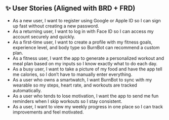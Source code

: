 ## ✨ User Stories (Aligned with BRD + FRD)

- As a new user, I want to register using Google or Apple ID so I can sign up fast without creating a new password.
- As a returning user, I want to log in with Face ID so I can access my account securely and quickly.
- As a first-time user, I want to create a profile with my fitness goals, experience level, and body type so BurnBot can recommend a custom plan.
- As a fitness user, I want the app to generate a personalized workout and meal plan based on my inputs so I know exactly what to do each day.
- As a busy user, I want to take a picture of my food and have the app tell me calories, so I don’t have to manually enter everything.
- As a user who owns a smartwatch, I want BurnBot to sync with my wearable so my steps, heart rate, and workouts are tracked automatically.
- As a user who tends to lose motivation, I want the app to send me fun reminders when I skip workouts so I stay consistent.
- As a user, I want to view my weekly progress in one place so I can track improvements and feel motivated.
